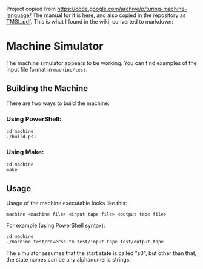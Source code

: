 Project copied from https://code.google.com/archive/p/turing-machine-language/ The manual for it is [here](https://www.cs.columbia.edu/~sedwards/classes/2008/w4115-fall/reports/TMSL.pdf), and also copied in the repository as [TMSL.pdf](TMSL.pdf). This is what I found in the wiki, converted to markdown:

# Machine Simulator

The machine simulator appears to be working. You can find examples of the input file format in `machine/test`.

## Building the Machine

There are two ways to build the machine:

### Using PowerShell:
```
cd machine
./build.ps1
```

### Using Make:
```
cd machine
make
```

## Usage

Usage of the machine executable looks like this:
```
machine <machine file> <input tape file> <output tape file>
```

For example (using PowerShell syntax):
```
cd machine
./machine test/reverse.tm test/input.tape test/output.tape
```

The simulator assumes that the start state is called "s0", but other than that, the state names can be any alphanumeric strings.
